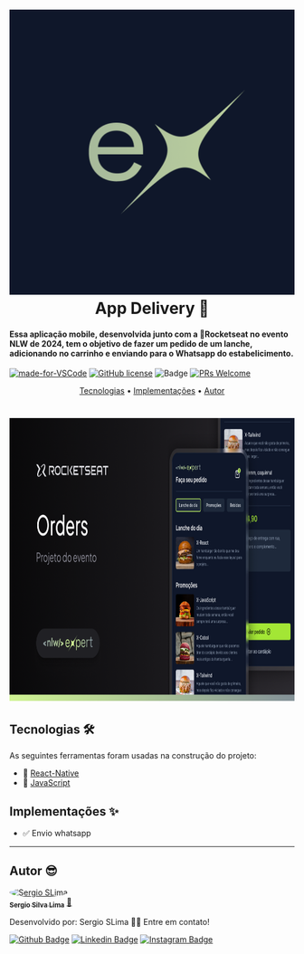 <h1 align="center">
  <img src="./assets/images/icon.png" alt="Print Tela" />
  App Delivery 🍔
</h1>

#### Essa aplicação mobile, desenvolvida junto com a 🚀Rocketseat no evento NLW de 2024, tem o objetivo de fazer um pedido de um lanche, adicionando no carrinho e enviando para o Whatsapp do estabelicimento.

[![made-for-VSCode](https://img.shields.io/badge/Made%20for-VSCode-1f425f.svg)](https://code.visualstudio.com/)
[![GitHub license](https://img.shields.io/github/license/Naereen/StrapDown.js.svg)](https://github.com/Naereen/StrapDown.js/blob/master/LICENSE)
![Badge](https://img.shields.io/badge/Blog-Rocketseat-%237159c1?style=flate-square&logo=ghost)
[![PRs Welcome](https://img.shields.io/badge/contribuition-welcome-brightgreen.svg)](http://makeapullrequest.com)

<p align="center">
 <a href="#tecnologias">Tecnologias</a> •
 <a href="#implementacoes">Implementações</a> • 
 <a href="#autor">Autor</a>
</p>

<h1 align="center">
  <img src="./assets/images/Thumbnail.png" alt="Print Tela" height="500" width="800">
</h1>


## Tecnologias 🛠

As seguintes ferramentas foram usadas na construção do projeto:

- 📝 [React-Native](https://reactnative.dev/)
- 🔌 [JavaScript](https://www.w3schools.com/js/DEFAULT.asp)



## Implementações ✨

- ✅ Envio whatsapp

---


## Autor 😎

<a href="https://app.rocketseat.com.br/me/sergio-silva-lima-1567192156">
 <img style="border-radius: 50%;" src="https://avatars1.githubusercontent.com/u/48762187?v=4" width="100px;" alt="Sergio SLima"/>
 <br />
 <sub><b>Sergio Silva Lima</b></sub></a> <a href="https://app.rocketseat.com.br/me/sergio-silva-lima-1567192156" title="Rocketseat">🚀
</a>

Desenvolvido por:
Sergio SLima 👋🏽
Entre em contato!

[![Github Badge](https://img.shields.io/badge/-Github-000?style=flat-square&logo=Github&logoColor=white&link=https://github.com/fagnerpsantos)](https://github.com/sergio-slima)
[![Linkedin Badge](https://img.shields.io/badge/-LinkedIn-blue?style=flat-square&logo=Linkedin&logoColor=white&link=https://www.linkedin.com/in/fagnerpsantos/)](https://www.linkedin.com/in/sergio-silva-lima-b99237140/)
[![Instagram Badge](https://img.shields.io/badge/-Instagram-red?style=flat-square&labelColor=red&logo=instagram&logoColor=white&link=https://www.instagram.com/sergio_silva_/)](https://www.instagram.com/sergio_silva_/)
